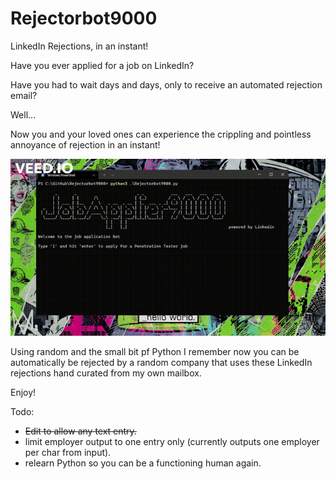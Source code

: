 # Rejectorbot9000
 LinkedIn Rejections, in an instant!

Have you ever applied for a job on LinkedIn?

Have you had to wait days and days, only to receive an automated rejection email?

Well...

Now you and your loved ones can experience the crippling and pointless annoyance of rejection in an instant!

![In_Action](Rejector.gif)

Using random and the small bit pf Python I remember now you can be automatically be rejected by a random company that uses these LinkedIn rejections hand curated from my own mailbox.

Enjoy!



Todo:
- ~~Edit to allow any text entry.~~
- limit employer output to one entry only (currently outputs one employer per char from input).
- relearn Python so you can be a functioning human again.